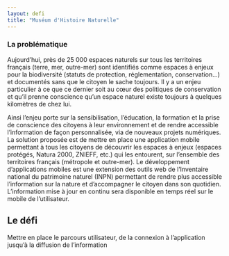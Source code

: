 ```yaml
---
layout: defi
title: "Muséum d'Histoire Naturelle"
---
```


### La problématique

Aujourd’hui, près de 25 000 espaces naturels sur tous les territoires français (terre, mer, outre-mer) sont identifiés comme espaces à enjeux pour la biodiversité (statuts de protection, réglementation, conservation...) et documentés sans que le citoyen le sache toujours. Il y a un enjeu particulier à ce que ce dernier soit au cœur des politiques de conservation et qu’il prenne conscience qu’un espace naturel existe toujours à quelques kilomètres de chez lui.

Ainsi l’enjeu porte sur la sensibilisation, l’éducation, la formation et la prise de conscience des citoyens à leur environnement et de rendre accessible l’information de façon personnalisée, via de nouveaux projets numériques. La solution proposée est de mettre en place une application mobile permettant à tous les citoyens de découvrir les espaces à enjeux (espaces protégés, Natura 2000, ZNIEFF, etc.) qui les entourent, sur l’ensemble des territoires français (métropole et outre-mer). Le développement d’applications mobiles est une extension des outils web de l’Inventaire national du patrimoine naturel (INPN) permettant de rendre plus accessible l’information sur la nature et d’accompagner le citoyen dans son quotidien. L’information mise à jour en continu sera disponible en temps réel sur le mobile de l’utilisateur.

## Le défi 

Mettre en place le parcours utilisateur, de la connexion à l’application jusqu’à la diffusion de l’information
